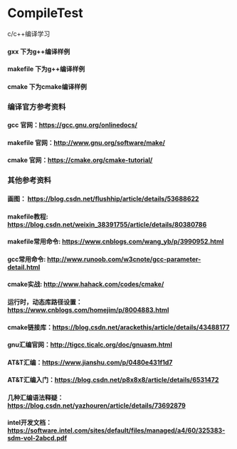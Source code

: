 # CompileTest
c/c++编译学习

#### gxx 下为g++编译样例
#### makefile 下为g++编译样例
#### cmake 下为cmake编译样例


### 编译官方参考资料
#### gcc 官网：https://gcc.gnu.org/onlinedocs/
#### makefile 官网：http://www.gnu.org/software/make/
#### cmake 官网：https://cmake.org/cmake-tutorial/

### 其他参考资料
#### 画图： https://blog.csdn.net/flushhip/article/details/53688622
#### makefile教程: https://blog.csdn.net/weixin_38391755/article/details/80380786
#### makefile常用命令: https://www.cnblogs.com/wang_yb/p/3990952.html
#### gcc常用命令: http://www.runoob.com/w3cnote/gcc-parameter-detail.html
#### cmake实战: http://www.hahack.com/codes/cmake/
#### 运行时，动态库路径设置：https://www.cnblogs.com/homejim/p/8004883.html
#### cmake链接库：https://blog.csdn.net/arackethis/article/details/43488177
#### gnu汇编官网：http://tigcc.ticalc.org/doc/gnuasm.html
#### AT&T汇编：https://www.jianshu.com/p/0480e431f1d7
#### AT&T汇编入门：https://blog.csdn.net/p8x8x8/article/details/6531472
#### 几种汇编语法释疑：https://blog.csdn.net/yazhouren/article/details/73692879
#### intel开发文档：https://software.intel.com/sites/default/files/managed/a4/60/325383-sdm-vol-2abcd.pdf

